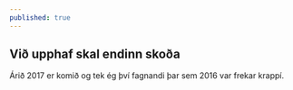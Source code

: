 ```yaml
---
published: true
---
```

## Við upphaf skal endinn skoða

Árið 2017 er komið og tek ég því fagnandi þar sem 2016 var frekar krappí.
